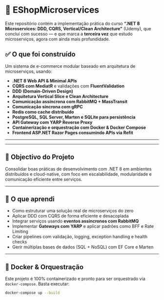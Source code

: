 # 🛒 EShopMicroservices

Este repositório contém a implementação prática do curso **“.NET 8 Microservices: DDD, CQRS, Vertical/Clean Architecture”** (Udemy), que concluí com sucesso — e que marca a **terceira vez** que estudo microserviços, agora com ainda mais profundidade.

## ✅ O que foi construído

Um sistema de e-commerce modular baseado em arquitetura de microserviços, usando:

- **.NET 8 Web API & Minimal APIs**
- **CQRS com MediatR** e validações com **FluentValidation**
- **DDD (Domain-Driven Design)**
- **Arquitetura Vertical Slice e Clean Architecture**
- **Comunicação assíncrona com RabbitMQ + MassTransit**
- **Comunicação síncrona com gRPC**
- **Redis como cache distribuído**
- **PostgreSQL, SQL Server, Marten e SQLite para persistência**
- **API Gateway com YARP Reverse Proxy**
- **Containerização e orquestração com Docker & Docker Compose**
- **Frontend ASP.NET Razor Pages consumindo APIs via Refit**

---


---

## 🎯 Objectivo do Projeto

Consolidar boas práticas de desenvolvimento com .NET 8 em ambientes distribuídos e cloud-native, com foco em escalabilidade, modularidade e comunicação eficiente entre serviços.

---

## 🧠 O que aprendi

- Como estruturar uma solução real de microserviços do zero
- Aplicar DDD com CQRS de forma eficiente e desacoplada
- Integrar serviços usando **eventos assíncronos com RabbitMQ**
- Implementar **Gateways com YARP** e aplicar padrões como BFF e Rate Limiting
- Criar pipelines com validação, logging, exception handling e health checks
- Gerir múltiplas bases de dados (SQL + NoSQL) com EF Core e Marten

---

## 🐳 Docker & Orquestração

Este projeto é 100% containerizado e pronto para ser orquestrado via `docker-compose`. Basta executar:

```bash
docker-compose up --build
